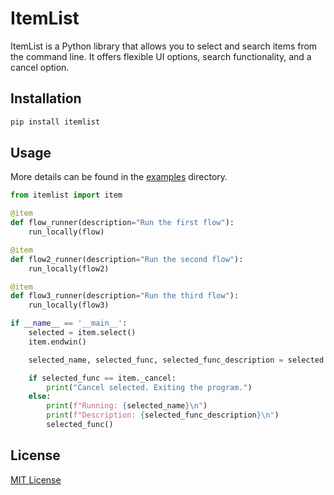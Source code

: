 # ItemList
ItemList is a Python library that allows you to select and search items from the command line. It offers flexible UI options, search functionality, and a cancel option.

## Installation

```bash
pip install itemlist
```

## Usage

More details can be found in the [examples](./examples) directory.

```python
from itemlist import item

@item
def flow_runner(description="Run the first flow"):
    run_locally(flow)

@item
def flow2_runner(description="Run the second flow"):
    run_locally(flow2)

@item
def flow3_runner(description="Run the third flow"):
    run_locally(flow3)

if __name__ == '__main__':
    selected = item.select()
    item.endwin()

    selected_name, selected_func, selected_func_description = selected

    if selected_func == item._cancel:
        print("Cancel selected. Exiting the program.")
    else:
        print(f"Running: {selected_name}\n")
        print(f"Description: {selected_func_description}\n")
        selected_func()
```

## License

[MIT License](./LICENSE)
